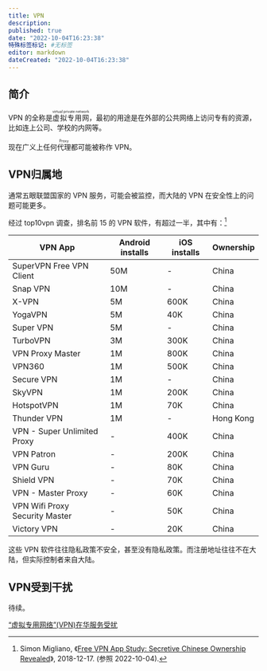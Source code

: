 ```yaml
---
title: VPN
description:
published: true
date: "2022-10-04T16:23:38"
特殊标签标记: #无标签
editor: markdown
dateCreated: "2022-10-04T16:23:38"
---
```


## 简介

VPN 的全称是<ruby>虚拟专用网<rp>(</rp><rt>virtual private network</rt><rp>)</rp></ruby>，最初的用途是在外部的公共网络上访问专有的资源，比如连上公司、学校的内网等。

现在广义上任何<ruby>代理<rp>(</rp><rt>Proxy</rt><rp>)</rp></ruby>都可能被称作 VPN。

## VPN归属地

通常五眼联盟国家的 VPN 服务，可能会被监控，而大陆的 VPN 在安全性上的问题可能更多。

经过 top10vpn 调查，排名前 15 的 VPN 软件，有超过一半，其中有：[^fvio]

[^fvio]: Simon Migliano, 《[Free VPN App Study: Secretive Chinese Ownership Revealed](https://web.archive.org/web/20220628091658/https://www.top10vpn.com/research/free-vpn-investigations/ownership/)》, 2018-12-17. (参照 2022-10-04).

| VPN App                        | Android installs | iOS installs | Ownership |
| ------------------------------ | ---------------- | ------------ | --------- |
| SuperVPN Free VPN Client       | 50M              | -            | China     |
| Snap VPN                       | 10M              | -            | China     |
| X-VPN                          | 5M               | 600K         | China     |
| YogaVPN                        | 5M               | 40K          | China     |
| Super VPN                      | 5M               | -            | China     |
| TurboVPN                       | 3M               | 300K         | China     |
| VPN Proxy Master               | 1M               | 800K         | China     |
| VPN360                         | 1M               | 500K         | China     |
| Secure VPN                     | 1M               | -            | China     |
| SkyVPN                         | 1M               | 200K         | China     |
| HotspotVPN                     | 1M               | 70K          | China     |
| Thunder VPN                    | 1M               | -            | Hong Kong |
| VPN - Super Unlimited Proxy    | -                | 400K         | China     |
| VPN Patron                     | -                | 200K         | China     |
| VPN Guru                       | -                | 80K          | China     |
| Shield VPN                     | -                | 70K          | China     |
| VPN - Master Proxy             | -                | 60K          | China     |
| VPN Wifi Proxy Security Master | -                | 50K          | China     |
| Victory VPN                    | -                | 20K          | China     |

这些 VPN 软件往往隐私政策不安全，甚至没有隐私政策。而注册地址往往不在大陆，但实际控制者来自大陆。

## VPN受到干扰

待续。

[“虚拟专用网络”(VPN)在华服务受扰](https://web.archive.org/web/20160414103717/http://www.voachinese.com/content/article-20110317-china-shenanigan-action-118164504/779424.html)
